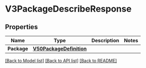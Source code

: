 # V3PackageDescribeResponse

## Properties
Name | Type | Description | Notes
------------ | ------------- | ------------- | -------------
**Package** | [**V50PackageDefinition**](v50PackageDefinition.md) |  | 

[[Back to Model list]](../README.md#documentation-for-models) [[Back to API list]](../README.md#documentation-for-api-endpoints) [[Back to README]](../README.md)



